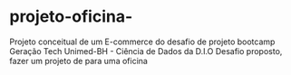 # projeto-oficina-
Projeto conceitual de um E-commerce do desafio de projeto bootcamp Geração Tech Unimed-BH - Ciência de Dados da D.I.O Desafio proposto, fazer um projeto de para uma oficina

